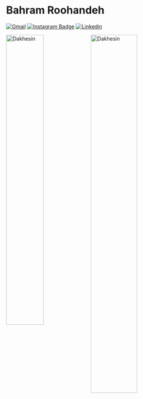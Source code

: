 <h1> Bahram Roohandeh </h1>




[![Gmail](https://img.shields.io/badge/-Gmail-c14438?style=flat&logo=Gmail&logoColor=white)](mailto:spring91113@gmail.com)
[![Instagram Badge](https://img.shields.io/badge/-Instagram-purple?logo=instagram&logoColor=white&link=https://instagram.com/bahramroohandeh/)](https://www.instagram.com/bahramroohandeh)
[![Linkedin](https://img.shields.io/badge/-LinkedIn-blue?style=flat&logo=Linkedin&logoColor=white)](https://www.linkedin.com/in/bahram-roohandeh-45a599ba/)




<!-- </a> <a href="https://www.github.com/Dakhesin" target="_blank" rel="noreferrer"><img
src="https://img.shields.io/github/followers/Dakhesin?logo=github&style=for-the-badge&color=0891b2&labelColor=1c1917" /></a> -->



<div>
  <img width="45%" align="left" src="https://github-readme-stats.vercel.app/api/top-langs?username=Dakhesin&show_icons=true&locale=en&layout=compact" alt="Dakhesin" />
  <img width="50%"  src="https://github-readme-streak-stats.herokuapp.com/?user=Dakhesin&" alt="Dakhesin" />
</div>
